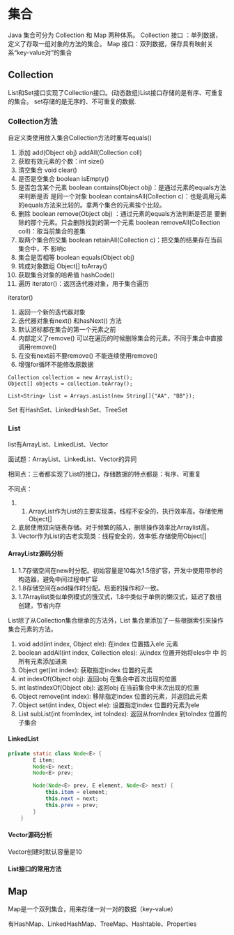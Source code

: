 # 集合 #

Java 集合可分为 Collection 和 Map 两种体系。
Collection 接口 ：单列数据，定义了存取一组对象的方法的集合。
Map 接口：双列数据，保存具有映射关系“key-value对”的集合

## Collection ## 
List和Set接口实现了Collection接口。(动态数组)List接口存储的是有序、可重复的集合。
set存储的是无序的、不可重复的数据.

### Collection方法 ###
自定义类使用放入集合Collection方法时重写equals()

1. 添加 add(Object obj) addAll(Collection coll)
2. 获取有效元素的个数：int size()
3. 清空集合 void clear()
4. 是否是空集合 boolean isEmpty()
5. 是否包含某个元素 boolean contains(Object obj)：是通过元素的equals方法来判断是否
是同一个对象 boolean containsAll(Collection c)：也是调用元素的equals方法来比较的。拿两个集合的元素挨个比较。
6. 删除 boolean remove(Object obj) ：通过元素的equals方法判断是否是
要删除的那个元素。只会删除找到的第一个元素 boolean removeAll(Collection coll)：取当前集合的差集
7. 取两个集合的交集 boolean retainAll(Collection c)：把交集的结果存在当前集合中，不
影响c
8. 集合是否相等 boolean equals(Object obj)
9. 转成对象数组 Object[] toArray()
10. 获取集合对象的哈希值 hashCode()
11. 遍历 iterator()：返回迭代器对象，用于集合遍历


iterator() 
1. 返回一个新的迭代器对象 
2. 迭代器对象有next() 和hasNext() 方法
3. 默认游标都在集合的第一个元素之前
4. 内部定义了remove() 可以在遍历的时候删除集合的元素。不同于集合中直接调用remove()
5. 在没有next前不要remove() 不能连续使用remove()
5. 增强for循环不能修改原数据
```
Collection collection = new ArrayList();
Object[] objects = collection.toArray();

List<String> list = Arrays.asList(new String[]{"AA", "BB"});
```




Set 有HashSet、LinkedHashSet、TreeSet

### List ###

list有ArrayList、LinkedList、Vector

面试题：ArrayList、LinkedList、Vector的异同

相同点：三者都实现了List的接口，存储数据的特点都是：有序、可重复

不同点：
1. 1. ArrayList作为List的主要实现类，线程不安全的，执行效率高。存储使用Object[]  
2. 底层使用双向链表存储。对于频繁的插入，删除操作效率比Arraylist高。
3. Vector作为List的古老实现类：线程安全的，效率低.存储使用Object[]
#### ArrayListz源码分析 ####
1. 1.7存储空间在new时分配。初始容量是10每次1.5倍扩容，开发中使用带参的构造器，避免中间过程中扩容 
2. 1.8存储空间在add操作时分配。后面的操作和7一致。
3. 1.7Arraylist类似单例模式的饿汉式，1.8中类似于单例的懒汉式，延迟了数组创建，节省内存

List除了从Collection集合继承的方法外，List 集合里添加了一些根据索引来操作集合元素的方法。
1. void add(int index, Object ele): 在index 位置插入ele 元素
1. boolean addAll(int index, Collection eles): 从index 位置开始将eles中 中
的所有元素添加进来
1. Object get(int index): 获取指定index 位置的元素
1. int indexOf(Object obj): 返回obj 在集合中首次出现的位置
1. int lastIndexOf(Object obj): 返回obj 在当前集合中末次出现的位置
1. Object remove(int index): 移除指定index 位置的元素，并返回此元素
1. Object set(int index, Object ele): 设置指定index 位置的元素为ele
1. List subList(int fromIndex, int toIndex): 返回从fromIndex 到toIndex
位置的子集合

#### LinkedList ####
```java
private static class Node<E> {
        E item;
        Node<E> next;
        Node<E> prev;

        Node(Node<E> prev, E element, Node<E> next) {
            this.item = element;
            this.next = next;
            this.prev = prev;
        }
    }
```


#### Vector源码分析 ####
Vector创建时默认容量是10
#### List接口的常用方法 ####


## Map ##

Map是一个双列集合，用来存储一对一对的数据（key-value）

有HashMap、LinkedHashMap、TreeMap、Hashtable、Properties

